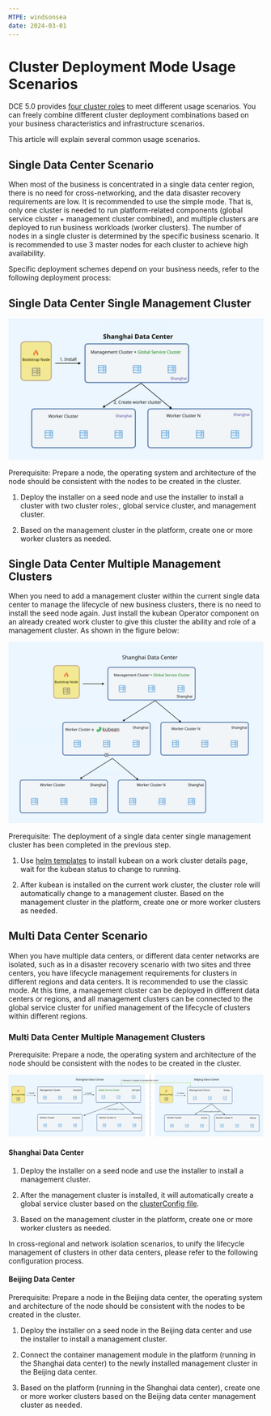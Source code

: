 ```yaml
---
MTPE: windsonsea
date: 2024-03-01
---
```


# Cluster Deployment Mode Usage Scenarios

DCE 5.0 provides [four cluster roles](../../kpanda/user-guide/clusters/cluster-role.md) to meet
different usage scenarios. You can freely combine different cluster deployment combinations based
on your business characteristics and infrastructure scenarios.

This article will explain several common usage scenarios.

## Single Data Center Scenario

When most of the business is concentrated in a single data center region, there is no need for cross-networking,
and the data disaster recovery requirements are low. It is recommended to use the simple mode. That is, only one
cluster is needed to run platform-related components (global service cluster + management cluster combined),
and multiple clusters are deployed to run business workloads (worker clusters). The number of nodes in a single
cluster is determined by the specific business scenario. It is recommended to use 3 master nodes for each cluster
to achieve high availability.

Specific deployment schemes depend on your business needs, refer to the following deployment process:

## Single Data Center Single Management Cluster

![Mode Diagram](../images/scenario01.svg)

Prerequisite: Prepare a node, the operating system and architecture of the node should be consistent
with the nodes to be created in the cluster.

1. Deploy the installer on a seed node and use the installer to install a cluster with
   two cluster roles:, global service cluster, and management cluster.

1. Based on the management cluster in the platform, create one or more worker clusters as needed.

## Single Data Center Multiple Management Clusters

When you need to add a management cluster within the current single data center to manage the lifecycle
of new business clusters, there is no need to install the seed node again. Just install the kubean Operator
component on an already created work cluster to give this cluster the ability and role of a management cluster.
As shown in the figure below:

![Mode Diagram](../images/scenario02.svg)

Prerequisite: The deployment of a single data center single management cluster has been completed in the previous step.

1. Use [helm templates](../../kpanda/user-guide/helm/README.md) to install kubean on a work cluster details page,
   wait for the kubean status to change to running.

1. After kubean is installed on the current work cluster, the cluster role will automatically change
   to a management cluster. Based on the management cluster in the platform, create one or more worker clusters as needed.

## Multi Data Center Scenario

When you have multiple data centers, or different data center networks are isolated,
such as in a disaster recovery scenario with two sites and three centers, you have
lifecycle management requirements for clusters in different regions and data centers.
It is recommended to use the classic mode. At this time, a management cluster can be
deployed in different data centers or regions, and all management clusters can be
connected to the global service cluster for unified management of the lifecycle of
clusters within different regions.

### Multi Data Center Multiple Management Clusters

Prerequisite: Prepare a node, the operating system and architecture of the node
should be consistent with the nodes to be created in the cluster.

![Mode Diagram](../images/scenario03.svg)

#### Shanghai Data Center

1. Deploy the installer on a seed node and use the installer to install a management cluster.

1. After the management cluster is installed, it will automatically create a global service cluster
   based on the [clusterConfig file](./cluster-config.md).

1. Based on the management cluster in the platform, create one or more worker clusters as needed.

In cross-regional and network isolation scenarios, to unify the lifecycle management of
clusters in other data centers, please refer to the following configuration process.

#### Beijing Data Center

Prerequisite: Prepare a node in the Beijing data center, the operating system and architecture
of the node should be consistent with the nodes to be created in the cluster.

1. Deploy the installer on a seed node in the Beijing data center and use the installer to install a management cluster.

1. Connect the container management module in the platform (running in the Shanghai data center)
   to the newly installed management cluster in the Beijing data center.

1. Based on the platform (running in the Shanghai data center), create one or more worker clusters
   based on the Beijing data center management cluster as needed.
